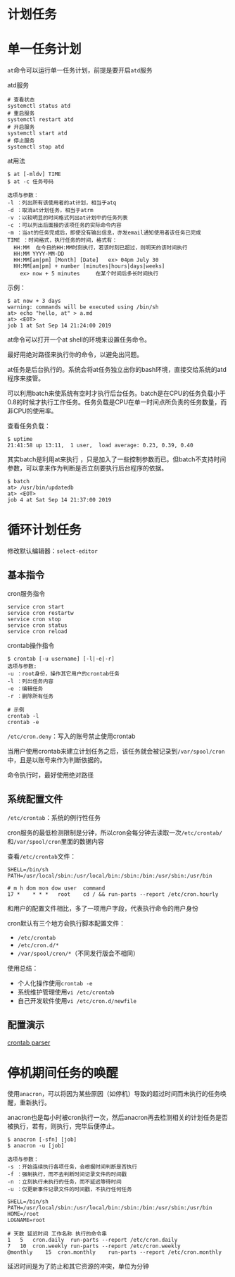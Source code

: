 # 计划任务

# 单一任务计划

`at`命令可以运行单一任务计划，前提是要开启`atd`服务

atd服务

```shell
# 查看状态
systemctl status atd
# 重启服务
systemctl restart atd
# 开启服务
systemctl start atd
# 停止服务
systemctl stop atd
```

at用法

```shell
$ at [-mldv] TIME
$ at -c 任务号码

选项与参数：
-l ：列出所有该使用者的at计划，相当于atq
-d ：取消at计划任务，相当于atrm
-v ：以较明显的时间格式列出at计划中的任务列表
-c ：可以列出后面接的该项任务的实际命令内容
-m ：当at的任务完成后，即使没有输出信息，亦发email通知使用者该任务已完成
TIME ：时间格式，执行任务的时间，格式有：
  HH:MM  在今日的HH:MM时刻执行，若该时刻已超过，则明天的该时间执行
  HH:MM YYYY-MM-DD
  HH:MM[am|pm] [Month] [Date]	ex> 04pm July 30
  HH:MM[am|pm] + number [minutes|hours|days|weeks]
  	ex> now + 5 minutes		在某个时间后多长时间执行
```

示例：

```shell
$ at now + 3 days
warning: commands will be executed using /bin/sh
at> echo "hello, at" > a.md 
at> <EOT>
job 1 at Sat Sep 14 21:24:00 2019
```

at命令可以打开一个at shell的环境来设置任务命令。

最好用绝对路径来执行你的命令，以避免出问题。

at任务是后台执行的。系统会将at任务独立出你的bash环境，直接交给系统的atd程序来接管。

可以利用batch来使系统有空时才执行后台任务。batch是在CPU的任务负载小于0.8的时候才执行工作任务。任务负载是CPU在单一时间点所负责的任务数量，而非CPU的使用率。

查看任务负载：

```shell
$ uptime
21:41:58 up 13:11,  1 user,  load average: 0.23, 0.39, 0.40
```

其实batch是利用at来执行 ，只是加入了一些控制参数而已。但batch不支持时间参数，可以拿来作为判断是否立刻要执行后台程序的依据。

```shell
$ batch
at> /usr/bin/updatedb
at> <EOT>
job 4 at Sat Sep 14 21:37:00 2019
```

# 循环计划任务


修改默认编辑器：`select-editor`

## 基本指令

cron服务指令

```shell
service cron start
service cron restartw
service cron stop
service cron status
service cron reload
```

crontab操作指令

```shell
$ crontab [-u username] [-l|-e|-r]
选项与参数:
-u ：root身份，操作其它用户的crontab任务
-l ：列出任务内容
-e ：编辑任务
-r ：删除所有任务

# 示例
crontab -l
crontab -e
```

`/etc/cron.deny`：写入的账号禁止使用crontab

当用户使用crontab来建立计划任务之后，该任务就会被记录到`/var/spool/cron`中，且是以账号来作为判断依据的。

命令执行时，最好使用绝对路径

## 系统配置文件

`/etc/crontab`：系统的例行性任务

cron服务的最低检测限制是分钟，所以cron会每分钟去读取一次`/etc/crontab/`和`/var/spool/cron`里面的数据内容

查看`/etc/crontab`文件：

```shell
SHELL=/bin/sh
PATH=/usr/local/sbin:/usr/local/bin:/sbin:/bin:/usr/sbin:/usr/bin

# m h dom mon dow user	command
17 *	* * *	root    cd / && run-parts --report /etc/cron.hourly
```

和用户的配置文件相比，多了一项用户字段，代表执行命令的用户身份

cron默认有三个地方会执行脚本配置文件：

+   `/etc/crontab`
+   `/etc/cron.d/*`
+   `/var/spool/cron/*`（不同发行版会不相同）

使用总结：

+   个人化操作使用`crontab -e`
+   系统维护管理使用`vi /etc/crontab`
+   自己开发软件使用`vi /etc/cron.d/newfile`

## 配置演示

[crontab parser](https://crontab.guru/#0_*_*_*_*)

# 停机期间任务的唤醒

使用`anacron`，可以将因为某些原因（如停机）导致的超过时间而未执行的任务唤醒，重新执行。

anacron也是每小时被cron执行一次，然后anacron再去检测相关的计划任务是否被执行，若有，则执行，完毕后便停止。

```shell
$ anacron [-sfn] [job]
$ anacron -u [job]

选项与参数：
-s ：开始连续执行各项任务，会根据时间判断是否执行
-f ：强制执行，而不去判断时间记录文件的时间戳
-n ：立刻执行未执行的任务，而不延迟等待时间
-u ：仅更新事件记录文件的时间戳，不执行任何任务
```

```shell
SHELL=/bin/sh
PATH=/usr/local/sbin:/usr/local/bin:/sbin:/bin:/usr/sbin:/usr/bin
HOME=/root
LOGNAME=root

# 天数 延迟时间 工作名称 执行的命令串
1   5   cron.daily  run-parts --report /etc/cron.daily
7   10  cron.weekly run-parts --report /etc/cron.weekly
@monthly    15  cron.monthly    run-parts --report /etc/cron.monthly
```

延迟时间是为了防止和其它资源的冲突，单位为分钟